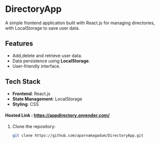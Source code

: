 # DirectoryApp 

A simple frontend application built with React.js for managing directories, with LocalStorage to save user data.

## Features
- Add,delete and retrieve user data.
- Data persistence using **LocalStorage**.
- User-friendly interface.

## Tech Stack
- **Frontend**: React.js
- **State Management**: LocalStorage
- **Styling**: CSS

#### Hosted Link : https://appdirectory.onrender.com/

1. Clone the repository:
   ```bash
   git clone https://github.com/aparnamagadum/DirectoryApp.git
  

